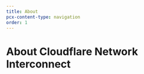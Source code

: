 ```yaml
---
title: About
pcx-content-type: navigation
order: 1
---
```


# About Cloudflare Network Interconnect 

<DirectoryListing path="/about"/>
